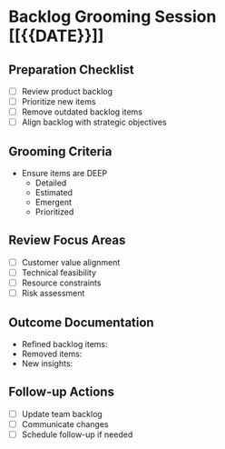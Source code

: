 # Backlog Grooming Session [[{{DATE}}]]

## Preparation Checklist
- [ ] Review product backlog
- [ ] Prioritize new items
- [ ] Remove outdated backlog items
- [ ] Align backlog with strategic objectives

## Grooming Criteria
- Ensure items are DEEP
  - Detailed
  - Estimated
  - Emergent
  - Prioritized

## Review Focus Areas
- [ ] Customer value alignment
- [ ] Technical feasibility
- [ ] Resource constraints
- [ ] Risk assessment

## Outcome Documentation
- Refined backlog items:
- Removed items:
- New insights:

## Follow-up Actions
- [ ] Update team backlog
- [ ] Communicate changes
- [ ] Schedule follow-up if needed

